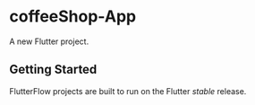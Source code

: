 # coffeeShop-App

A new Flutter project.

## Getting Started

FlutterFlow projects are built to run on the Flutter _stable_ release.

